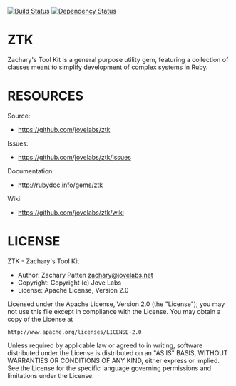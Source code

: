 [![Build Status](https://secure.travis-ci.org/jovelabs/ztk.png)](http://travis-ci.org/jovelabs/ztk) [![Dependency Status](https://gemnasium.com/jovelabs/ztk.png)](https://gemnasium.com/jovelabs/ztk)

# ZTK

Zachary's Tool Kit is a general purpose utility gem, featuring a collection of classes meant to simplify development of complex systems in Ruby.

# RESOURCES

Source:

* https://github.com/jovelabs/ztk

Issues:

* https://github.com/jovelabs/ztk/issues

Documentation:

* http://rubydoc.info/gems/ztk

Wiki:

* https://github.com/jovelabs/ztk/wiki

# LICENSE

ZTK - Zachary's Tool Kit

* Author: Zachary Patten <zachary@jovelabs.net>
* Copyright: Copyright (c) Jove Labs
* License: Apache License, Version 2.0

Licensed under the Apache License, Version 2.0 (the "License");
you may not use this file except in compliance with the License.
You may obtain a copy of the License at

    http://www.apache.org/licenses/LICENSE-2.0

Unless required by applicable law or agreed to in writing, software
distributed under the License is distributed on an "AS IS" BASIS,
WITHOUT WARRANTIES OR CONDITIONS OF ANY KIND, either express or implied.
See the License for the specific language governing permissions and
limitations under the License.
